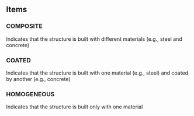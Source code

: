 

<!-- end of short definition -->
## Items

### COMPOSITE
Indicates that the structure is built with different materials (e.g., steel and concrete)

### COATED
Indicates that the structure is built with one material (e.g., steel) and coated by another (e.g., concrete)

### HOMOGENEOUS
Indicates that the structure is built only with one material